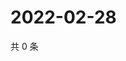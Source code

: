 # 2022-02-28

共 0 条

<!-- BEGIN WEIBO -->
<!-- 最后更新时间 Mon Feb 28 2022 21:19:06 GMT+0800 (China Standard Time) -->

<!-- END WEIBO -->
